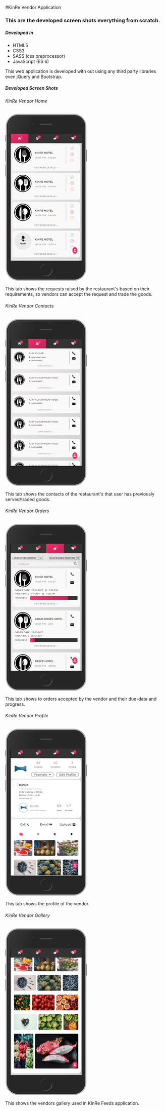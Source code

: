 #KinRe Vendor Application

### This are the developed screen shots everything from scratch.

##### Developed in 
- HTML5
- CSS3
- SASS (css preprocessor)
- JavaScript (ES 6)

This web application is developed with out using any third party libraries even jQuery and Bootstrap.

##### Developed Screen Shots
###### KinRe Vendor Home
<img src="./Design_SnapShot/001_KinRe-Vendor-Home-min.png" width="259px" height="527px">
 
 This tab shows the requests raised by the restaurant's based on their requirements, so vendors can accept the request and trade the goods.
 ###### KinRe Vendor Contacts
 <img src="./Design_SnapShot/002_KinRe-Vendor-Contacts-min.png" width="259px" height="527px">
 
 This tab shows the contacts of the restaurant's that user has previously served/traded goods.
 ###### KinRe Vendor Orders
 <img src="./Design_SnapShot/003_KinRe-Vendors-AcceptedOrders-min.png" width="259px" height="527px">
 
 This tab shows to orders accepted by the vendor and their due-data and progress.
 ###### KinRe Vendor Profile
 <img src="./Design_SnapShot/005_KinRe-Vendor-Profile_1-min.png" width="259px" height="527px">
 
 This tab shows the profile of the vendor.
 ###### KinRe Vendor Gallery
 <img src="./Design_SnapShot/006_KinRe-Vendor-Profile_2-min.png" width="259px" height="527px">
 
 This shows the vendors gallery used in KinRe Feeds application.  
